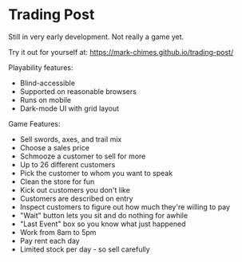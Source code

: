 # Trading Post

Still in very early development. Not really a game yet.

Try it out for yourself at: https://mark-chimes.github.io/trading-post/

Playability features: 
 * Blind-accessible
 * Supported on reasonable browsers
 * Runs on mobile
 * Dark-mode UI with grid layout
 
Game Features:
 * Sell swords, axes, and trail mix
 * Choose a sales price
 * Schmooze a customer to sell for more
 * Up to 26 different customers
 * Pick the customer to whom you want to speak
 * Clean the store for fun
 * Kick out customers you don't like
 * Customers are described on entry
 * Inspect customers to figure out how much they're willing to pay
 * "Wait" button lets you sit and do nothing for awhile
 * "Last Event" box so you know what just happened
 * Work from 8am to 5pm 
 * Pay rent each day
 * Limited stock per day - so sell carefully

